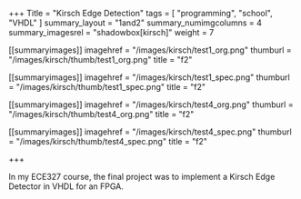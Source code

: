 +++
Title = "Kirsch Edge Detection"
tags = [ "programming", "school", "VHDL" ]
summary_layout = "1and2"
summary_numimgcolumns = 4
summary_imagesrel = "shadowbox[kirsch]"
weight = 7

[[summaryimages]]
imagehref = "/images/kirsch/test1_org.png"
thumburl = "/images/kirsch/thumb/test1_org.png"
title = "f2"

[[summaryimages]]
imagehref = "/images/kirsch/test1_spec.png"
thumburl = "/images/kirsch/thumb/test1_spec.png"
title = "f2"

[[summaryimages]]
imagehref = "/images/kirsch/test4_org.png"
thumburl = "/images/kirsch/thumb/test4_org.png"
title = "f2"

[[summaryimages]]
imagehref = "/images/kirsch/test4_spec.png"
thumburl = "/images/kirsch/thumb/test4_spec.png"
title = "f2"

+++
<p>In my ECE327 course, the final project was to implement a Kirsch Edge Detector in VHDL for an FPGA. </p>
